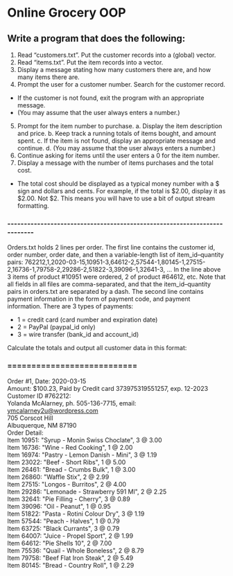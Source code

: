 # Online Grocery OOP
## Write a program that does the following:
1. Read “customers.txt”. Put the customer records into a (global) vector.
2. Read “items.txt”. Put the item records into a vector.
3. Display a message stating how many customers there are, and how many items there are.
4. Prompt the user for a customer number. Search for the customer record.
- If the customer is not found, exit the program with an appropriate message.
- (You may assume that the user always enters a number.)
5. Prompt for the item number to purchase.
a. Display the item description and price.
b. Keep track a running totals of items bought, and amount spent.
c. If the item is not found, display an appropriate message and continue.
d. (You may assume that the user always enters a number.)
6. Continue asking for items until the user enters a 0 for the item number.
7. Display a message with the number of items purchases and the total cost.
- The total cost should be displayed as a typical money number with a $ sign and
dollars and cents. For example, if the total is $2.00, display it as $2.00. Not $2. This
means you will have to use a bit of output stream formatting.
### -------------------------------------------------------------------------
Orders.txt holds 2 lines per order. The first line contains the customer id, order number, order
date, and then a variable-length list of item_id–quantity pairs:
762212,1,2020-03-15,10951-3,64612-2,57544-1,80145-1,27515-2,16736-1,79758-2,29286-2,51822-3,39096-1,32641-3, ...
In the line above 3 items of product #10951 were ordered, 2 of product #64612, etc. Note that all
fields in all files are comma-separated, and that the item_id–quantity pairs in orders.txt are
separated by a dash.
The second line contains payment information in the form of payment code, and payment
information. There are 3 types of payments:
- 1 = credit card (card number and expiration date)
- 2 = PayPal (paypal_id only)
- 3 = wire transfer (bank_id and account_id)


Calculate the totals and output all customer data in this format:


### ===========================  
Order #1, Date: 2020-03-15  
Amount: $100.23, Paid by Credit card 373975319551257, exp. 12-2023  
Customer ID #762212:  
Yolanda McAlarney, ph. 505-136-7715, email: ymcalarney2u@wordpress.com  
705 Corscot Hill  
Albuquerque, NM 87190  
Order Detail:  
Item 10951: "Syrup - Monin Swiss Choclate", 3 @ 3.00  
Item 16736: "Wine - Red Cooking", 1 @ 2.00  
Item 16974: "Pastry - Lemon Danish - Mini", 3 @ 1.19  
Item 23022: "Beef - Short Ribs", 1 @ 5.00  
Item 26461: "Bread - Crumbs Bulk", 1 @ 3.00  
Item 26860: "Waffle Stix", 2 @ 2.99  
Item 27515: "Longos - Burritos", 2 @ 4.00  
Item 29286: "Lemonade - Strawberry 591 Ml", 2 @ 2.25  
Item 32641: "Pie Filling - Cherry", 3 @ 0.89  
Item 39096: "Oil - Peanut", 1 @ 0.95  
Item 51822: "Pasta - Rotini Colour Dry", 3 @ 1.19  
Item 57544: "Peach - Halves", 1 @ 0.79  
Item 63725: "Black Currants", 3 @ 0.79  
Item 64007: "Juice - Propel Sport", 2 @ 1.99  
Item 64612: "Pie Shells 10", 2 @ 7.00  
Item 75536: "Quail - Whole Boneless", 2 @ 8.79  
Item 79758: "Beef Flat Iron Steak", 2 @ 5.49  
Item 80145: "Bread - Country Roll", 1 @ 2.29  